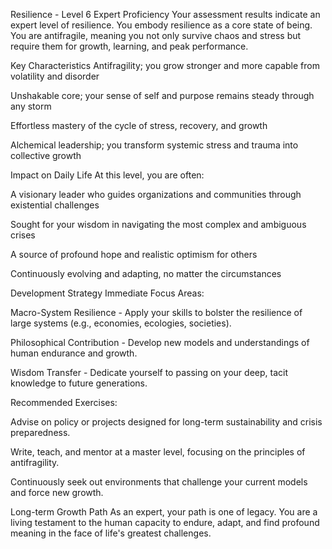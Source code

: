 Resilience - Level 6
Expert Proficiency
Your assessment results indicate an expert level of resilience. You embody resilience as a core state of being. You are antifragile, meaning you not only survive chaos and stress but require them for growth, learning, and peak performance.

Key Characteristics
Antifragility; you grow stronger and more capable from volatility and disorder

Unshakable core; your sense of self and purpose remains steady through any storm

Effortless mastery of the cycle of stress, recovery, and growth

Alchemical leadership; you transform systemic stress and trauma into collective growth

Impact on Daily Life
At this level, you are often:

A visionary leader who guides organizations and communities through existential challenges

Sought for your wisdom in navigating the most complex and ambiguous crises

A source of profound hope and realistic optimism for others

Continuously evolving and adapting, no matter the circumstances

Development Strategy
Immediate Focus Areas:

Macro-System Resilience - Apply your skills to bolster the resilience of large systems (e.g., economies, ecologies, societies).

Philosophical Contribution - Develop new models and understandings of human endurance and growth.

Wisdom Transfer - Dedicate yourself to passing on your deep, tacit knowledge to future generations.

Recommended Exercises:

Advise on policy or projects designed for long-term sustainability and crisis preparedness.

Write, teach, and mentor at a master level, focusing on the principles of antifragility.

Continuously seek out environments that challenge your current models and force new growth.

Long-term Growth Path
As an expert, your path is one of legacy. You are a living testament to the human capacity to endure, adapt, and find profound meaning in the face of life's greatest challenges.